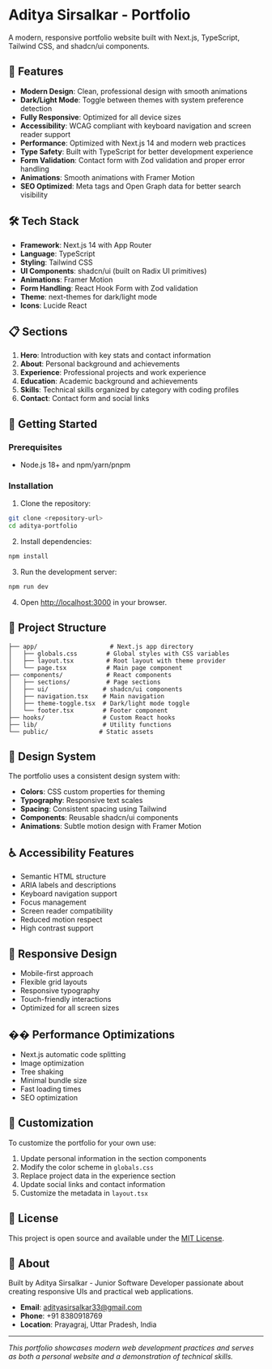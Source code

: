 # Aditya Sirsalkar - Portfolio

A modern, responsive portfolio website built with Next.js, TypeScript, Tailwind CSS, and shadcn/ui components.

## 🚀 Features

- **Modern Design**: Clean, professional design with smooth animations
- **Dark/Light Mode**: Toggle between themes with system preference detection
- **Fully Responsive**: Optimized for all device sizes
- **Accessibility**: WCAG compliant with keyboard navigation and screen reader support
- **Performance**: Optimized with Next.js 14 and modern web practices
- **Type Safety**: Built with TypeScript for better development experience
- **Form Validation**: Contact form with Zod validation and proper error handling
- **Animations**: Smooth animations with Framer Motion
- **SEO Optimized**: Meta tags and Open Graph data for better search visibility

## 🛠️ Tech Stack

- **Framework**: Next.js 14 with App Router
- **Language**: TypeScript
- **Styling**: Tailwind CSS
- **UI Components**: shadcn/ui (built on Radix UI primitives)
- **Animations**: Framer Motion
- **Form Handling**: React Hook Form with Zod validation
- **Theme**: next-themes for dark/light mode
- **Icons**: Lucide React

## 📋 Sections

1. **Hero**: Introduction with key stats and contact information
2. **About**: Personal background and achievements
3. **Experience**: Professional projects and work experience
4. **Education**: Academic background and achievements
5. **Skills**: Technical skills organized by category with coding profiles
6. **Contact**: Contact form and social links

## 🚦 Getting Started

### Prerequisites

- Node.js 18+ and npm/yarn/pnpm

### Installation

1. Clone the repository:
```bash
git clone <repository-url>
cd aditya-portfolio
```

2. Install dependencies:
```bash
npm install
```

3. Run the development server:
```bash
npm run dev
```

4. Open [http://localhost:3000](http://localhost:3000) in your browser.

## 📁 Project Structure

```
├── app/                    # Next.js app directory
│   ├── globals.css        # Global styles with CSS variables
│   ├── layout.tsx         # Root layout with theme provider
│   └── page.tsx           # Main page component
├── components/            # React components
│   ├── sections/          # Page sections
│   ├── ui/               # shadcn/ui components
│   ├── navigation.tsx    # Main navigation
│   ├── theme-toggle.tsx  # Dark/light mode toggle
│   └── footer.tsx        # Footer component
├── hooks/                # Custom React hooks
├── lib/                  # Utility functions
└── public/              # Static assets
```

## 🎨 Design System

The portfolio uses a consistent design system with:

- **Colors**: CSS custom properties for theming
- **Typography**: Responsive text scales
- **Spacing**: Consistent spacing using Tailwind
- **Components**: Reusable shadcn/ui components
- **Animations**: Subtle motion design with Framer Motion

## ♿ Accessibility Features

- Semantic HTML structure
- ARIA labels and descriptions
- Keyboard navigation support
- Focus management
- Screen reader compatibility
- Reduced motion respect
- High contrast support

## 📱 Responsive Design

- Mobile-first approach
- Flexible grid layouts
- Responsive typography
- Touch-friendly interactions
- Optimized for all screen sizes

## �� Performance Optimizations

- Next.js automatic code splitting
- Image optimization
- Tree shaking
- Minimal bundle size
- Fast loading times
- SEO optimization

## 🔧 Customization

To customize the portfolio for your own use:

1. Update personal information in the section components
2. Modify the color scheme in `globals.css`
3. Replace project data in the experience section
4. Update social links and contact information
5. Customize the metadata in `layout.tsx`

## 📄 License

This project is open source and available under the [MIT License](LICENSE).

## 👤 About

Built by Aditya Sirsalkar - Junior Software Developer passionate about creating responsive UIs and practical web applications.

- **Email**: adityasirsalkar33@gmail.com
- **Phone**: +91 8380918769
- **Location**: Prayagraj, Uttar Pradesh, India

---

*This portfolio showcases modern web development practices and serves as both a personal website and a demonstration of technical skills.*
